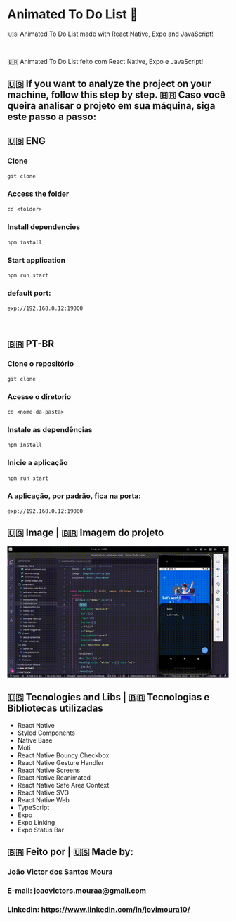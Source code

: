 # Animated To Do List 📱

<p>
  🇺🇸 Animated To Do List made with React Native, Expo and JavaScript!
</p>

<br />

<p>
  🇧🇷 Animated To Do List feito com React Native, Expo e JavaScript!
</p>

## 🇺🇸 If you want to analyze the project on your machine, follow this step by step. 🇧🇷 Caso você queira analisar o projeto em sua máquina, siga este passo a passo:

## 🇺🇸 ENG

### Clone

```
git clone
```

### Access the folder

```
cd <folder>
```

### Install dependencies

```
npm install
```

### Start application

```
npm run start
```

### default port:

```
exp://192.168.0.12:19000
```

<br>

## 🇧🇷 PT-BR

### Clone o repositório

```
git clone
```

### Acesse o diretorio

```
cd <nome-da-pasta>
```

### Instale as dependências

```
npm install
```

### Inicie a aplicação

```
npm run start
```

### A aplicação, por padrão, fica na porta:

```
exp://192.168.0.12:19000
```

## 🇺🇸 Image | 🇧🇷 Imagem do projeto

<img style="width: 600px; height: 300px" src="./src/assets/images/animated-video.gif">

## 🇺🇸 Tecnologies and Libs | 🇧🇷 Tecnologias e Bibliotecas utilizadas

<ul>
    <li>React Native</li>
    <li>Styled Components</li>
    <li>Native Base</li>
    <li>Moti</li>
    <li>React Native Bouncy Checkbox</li>
    <li>React Native Gesture Handler</li>
    <li>React Native Screens</li>
    <li>React Native Reanimated</li>
    <li>React Native Safe Area Context</li>
    <li>React Native SVG</li>
    <li>React Native Web</li>
    <li>TypeScript</li>
    <li>Expo</li>
    <li>Expo Linking</li>
    <li>Expo Status Bar</li>
</ul>

## 🇧🇷 Feito por | 🇺🇸 Made by:

### João Victor dos Santos Moura

### E-mail: joaovictors.mouraa@gmail.com

### Linkedin: https://www.linkedin.com/in/jovimoura10/
